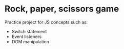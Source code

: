 # Rock, paper, scissors game

Practice project for JS concepts such as:

- Switch statement
- Event listeners
- DOM manipulation
